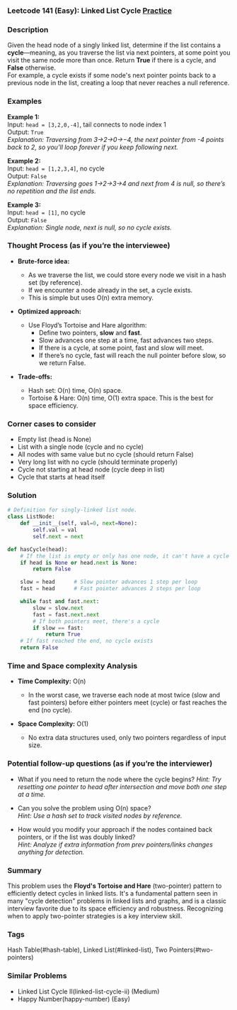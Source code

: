 ### Leetcode 141 (Easy): Linked List Cycle [Practice](https://leetcode.com/problems/linked-list-cycle)

### Description  
Given the head node of a singly linked list, determine if the list contains a **cycle**—meaning, as you traverse the list via next pointers, at some point you visit the same node more than once. Return **True** if there is a cycle, and **False** otherwise.  
For example, a cycle exists if some node's next pointer points back to a previous node in the list, creating a loop that never reaches a null reference.

### Examples  

**Example 1:**  
Input: `head = [3,2,0,-4]`, tail connects to node index 1  
Output: `True`  
*Explanation: Traversing from 3→2→0→−4, the next pointer from -4 points back to 2, so you’ll loop forever if you keep following next.*

**Example 2:**  
Input: `head = [1,2,3,4]`, no cycle  
Output: `False`  
*Explanation: Traversing goes 1→2→3→4 and next from 4 is null, so there’s no repetition and the list ends.*

**Example 3:**  
Input: `head = [1]`, no cycle  
Output: `False`  
*Explanation: Single node, next is null, so no cycle exists.*

### Thought Process (as if you’re the interviewee)  
- **Brute-force idea:**  
  - As we traverse the list, we could store every node we visit in a hash set (by reference).  
  - If we encounter a node already in the set, a cycle exists.
  - This is simple but uses O(n) extra memory.

- **Optimized approach:**  
  - Use Floyd’s Tortoise and Hare algorithm:
    - Define two pointers, **slow** and **fast**.  
    - Slow advances one step at a time, fast advances two steps.  
    - If there is a cycle, at some point, fast and slow will meet.
    - If there’s no cycle, fast will reach the null pointer before slow, so we return False.

- **Trade-offs:**  
  - Hash set: O(n) time, O(n) space.
  - Tortoise & Hare: O(n) time, O(1) extra space. This is the best for space efficiency.

### Corner cases to consider  
- Empty list (head is None)
- List with a single node (cycle and no cycle)
- All nodes with same value but no cycle (should return False)
- Very long list with no cycle (should terminate properly)
- Cycle not starting at head node (cycle deep in list)
- Cycle that starts at head itself

### Solution

```python
# Definition for singly-linked list node.
class ListNode:
    def __init__(self, val=0, next=None):
        self.val = val
        self.next = next

def hasCycle(head):
    # If the list is empty or only has one node, it can't have a cycle
    if head is None or head.next is None:
        return False

    slow = head      # Slow pointer advances 1 step per loop
    fast = head      # Fast pointer advances 2 steps per loop

    while fast and fast.next:
        slow = slow.next
        fast = fast.next.next
        # If both pointers meet, there's a cycle
        if slow == fast:
            return True
    # If fast reached the end, no cycle exists
    return False
```

### Time and Space complexity Analysis  

- **Time Complexity:** O(n)  
  - In the worst case, we traverse each node at most twice (slow and fast pointers) before either pointers meet (cycle) or fast reaches the end (no cycle).

- **Space Complexity:** O(1)  
  - No extra data structures used, only two pointers regardless of input size.

### Potential follow-up questions (as if you’re the interviewer)  

- What if you need to return the node where the cycle begins?
  *Hint: Try resetting one pointer to head after intersection and move both one step at a time.*

- Can you solve the problem using O(n) space?  
  *Hint: Use a hash set to track visited nodes by reference.*

- How would you modify your approach if the nodes contained back pointers, or if the list was doubly linked?  
  *Hint: Analyze if extra information from prev pointers/links changes anything for detection.*

### Summary  
This problem uses the **Floyd's Tortoise and Hare** (two-pointer) pattern to efficiently detect cycles in linked lists. It's a fundamental pattern seen in many "cycle detection" problems in linked lists and graphs, and is a classic interview favorite due to its space efficiency and robustness. Recognizing when to apply two-pointer strategies is a key interview skill.

### Tags
Hash Table(#hash-table), Linked List(#linked-list), Two Pointers(#two-pointers)

### Similar Problems
- Linked List Cycle II(linked-list-cycle-ii) (Medium)
- Happy Number(happy-number) (Easy)
